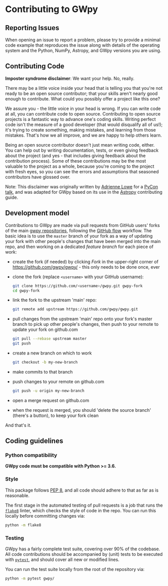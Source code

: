 # Contributing to GWpy

## Reporting Issues

When opening an issue to report a problem, please try to provide a minimal code
example that reproduces the issue along with details of the operating
system and the Python, NumPy, Astropy, and GWpy versions you are using.

## Contributing Code

**Imposter syndrome disclaimer**: We want your help. No, really.

There may be a little voice inside your head that is telling you that you're not
ready to be an open source contributor; that your skills aren't nearly good
enough to contribute. What could you possibly offer a project like this one?

We assure you - the little voice in your head is wrong. If you can write code at
all, you can contribute code to open source. Contributing to open source
projects is a fantastic way to advance one's coding skills. Writing perfect code
isn't the measure of a good developer (that would disqualify all of us!); it's
trying to create something, making mistakes, and learning from those
mistakes. That's how we all improve, and we are happy to help others learn.

Being an open source contributor doesn't just mean writing code, either. You can
help out by writing documentation, tests, or even giving feedback about the
project (and yes - that includes giving feedback about the contribution
process). Some of these contributions may be the most valuable to the project as
a whole, because you're coming to the project with fresh eyes, so you can see
the errors and assumptions that seasoned contributors have glossed over.

Note: This disclaimer was originally written by
[Adrienne Lowe](https://github.com/adriennefriend) for a
[PyCon talk](https://www.youtube.com/watch?v=6Uj746j9Heo), and was adapted for
GWpy based on its use in the [Astropy](https://github.com/astropy/astropy/)
contributing guide.

## Development model

Contributions to GWpy are made via pull requests from GitHub users' forks of the main [gwpy repositories](https://github.com/gwpy/gwpy), following the [GitHub flow](https://guides.github.com/introduction/flow/) workflow.
The basic idea is to use the `master` branch of your fork as a way of updating your fork with other people's changes that have been merged into the main repo, and then  working on a dedicated _feature branch_ for each piece of work:

- create the fork (if needed) by clicking _Fork_ in the upper-right corner of <https://github.com/gwpy/gwpy/> - this only needs to be done once, ever
- clone the fork (replace `<username>` with your GitHub username):

  ```bash
  git clone https://github.com/<username>/gwpy.git gwpy-fork
  cd gwpy-fork
  ```
  
- link the fork to the upstream 'main' repo:

  ```bash
  git remote add upstream https://github.com/gwpy/gwpy.git
  ```
  
- pull changes from the upstream 'main' repo onto your fork's master branch to pick up other people's changes, then push to your remote to update your fork on github.com

  ```bash
  git pull --rebase upstream master
  git push
  ```

- create a new branch on which to work

  ```bash
  git checkout -b my-new-branch
  ```
  
- make commits to that branch
- push changes to your remote on github.com

  ```bash
  git push -u origin my-new-branch
  ```

- open a merge request on github.com
- when the request is merged, you should 'delete the source branch' (there's a button), to keep your fork clean

And that's it.

## Coding guidelines

### Python compatibility

**GWpy code must be compatible with Python >= 3.6.**

### Style

This package follows [PEP 8](https://www.python.org/dev/peps/pep-0008/),
and all code should adhere to that as far as is reasonable.

The first stage in the automated testing of pull requests is a job that runs
the [`flake8`](http://flake8.pycqa.org) linter, which checks the style of code
in the repo. You can run this locally before committing changes via:

```bash
python -m flake8
```

### Testing

GWpy has a fairly complete test suite, covering over 90% of the codebase.
All code contributions should be accompanied by (unit) tests to be executed with
[`pytest`](https://docs.pytest.org/en/latest/), and should cover
all new or modified lines.

You can run the test suite locally from the root of the repository via:

```bash
python -m pytest gwpy/
```
